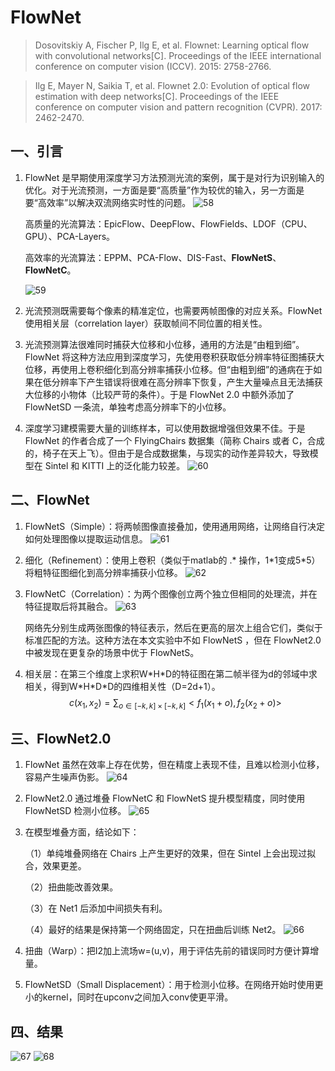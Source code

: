 # FlowNet

> Dosovitskiy A, Fischer P, Ilg E, et al. Flownet: Learning optical flow with convolutional networks[C]. Proceedings of the IEEE international conference on computer vision (ICCV). 2015: 2758-2766.

> Ilg E, Mayer N, Saikia T, et al. Flownet 2.0: Evolution of optical flow estimation with deep networks[C]. Proceedings of the IEEE conference on computer vision and pattern recognition (CVPR). 2017: 2462-2470.

## 一、引言

1. FlowNet 是早期使用深度学习方法预测光流的案例，属于是对行为识别输入的优化。对于光流预测，一方面是要“高质量”作为较优的输入，另一方面是要“高效率”以解决双流网络实时性的问题。
    ![58](images/58.png)

   高质量的光流算法：EpicFlow、DeepFlow、FlowFields、LDOF（CPU、GPU）、PCA-Layers。

   高效率的光流算法：EPPM、PCA-Flow、DIS-Fast、**FlowNetS**、**FlowNetC**。

   ![59](images/59.png)

2. 光流预测既需要每个像素的精准定位，也需要两帧图像的对应关系。FlowNet 使用相关层（correlation layer）获取帧间不同位置的相关性。

3. 光流预测算法很难同时捕获大位移和小位移，通用的方法是“由粗到细”。FlowNet 将这种方法应用到深度学习，先使用卷积获取低分辨率特征图捕获大位移，再使用上卷积细化到高分辨率捕获小位移。但“由粗到细”的通病在于如果在低分辨率下产生错误将很难在高分辨率下恢复，产生大量噪点且无法捕获大位移的小物体（比较严苛的条件）。于是 FlowNet 2.0 中额外添加了 FlowNetSD 一条流，单独考虑高分辨率下的小位移。

4. 深度学习建模需要大量的训练样本，可以使用数据增强但效果不佳。于是 FlowNet 的作者合成了一个 FlyingChairs 数据集（简称 Chairs 或者 C，合成的，椅子在天上飞）。但由于是合成数据集，与现实的动作差异较大，导致模型在 Sintel 和 KITTI 上的泛化能力较差。
    ![60](images/60.png)

## 二、FlowNet

1. FlowNetS（Simple）：将两帧图像直接叠加，使用通用网络，让网络自行决定如何处理图像以提取运动信息。
    ![61](images/61.png)

2. 细化（Refinement）：使用上卷积（类似于matlab的 .\* 操作，1\*1变成5\*5）将粗特征图细化到高分辨率捕获小位移。
    ![62](images/62.png)

3. FlowNetC（Correlation）：为两个图像创立两个独立但相同的处理流，并在特征提取后将其融合。
    ![63](images/63.png)

   网络先分别生成两张图像的特征表示，然后在更高的层次上组合它们，类似于标准匹配的方法。这种方法在本文实验中不如 FlowNetS ，但在 FlowNet2.0 中被发现在更复杂的场景中优于 FlowNetS。

4. 相关层：在第三个维度上求积W\*H\*D的特征图在第二帧半径为d的邻域中求相关，得到W\*H\*D\*D的四维相关性（D=2d+1）。
   $$
   c(x_1,x_2)=\sum_{o\in[-k,k]\times[-k,k]}<f_1(x_1+o),f_2(x_2+o)>
   $$

## 三、FlowNet2.0

1. FlowNet 虽然在效率上存在优势，但在精度上表现不佳，且难以检测小位移，容易产生噪声伪影。
    ![64](images/64.png)

2. FlowNet2.0 通过堆叠 FlowNetC 和 FlowNetS 提升模型精度，同时使用 FlowNetSD 检测小位移。
    ![65](images/65.png)

3. 在模型堆叠方面，结论如下：

   （1）单纯堆叠网络在 Chairs 上产生更好的效果，但在 Sintel 上会出现过拟合，效果更差。

   （2）扭曲能改善效果。

   （3）在 Net1 后添加中间损失有利。

   （4）最好的结果是保持第一个网络固定，只在扭曲后训练 Net2。
    ![66](images/66.png)

4. 扭曲（Warp）：把I2加上流场w=(u,v)，用于评估先前的错误同时方便计算增量。

5. FlowNetSD（Small Displacement）：用于检测小位移。在网络开始时使用更小的kernel，同时在upconv之间加入conv使更平滑。

## 四、结果

![67](images/67.png)
![68](images/68.png)